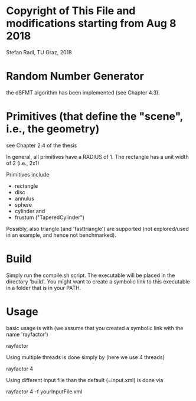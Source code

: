 Copyright of This File and modifications starting from Aug 8 2018
==================
Stefan Radl, TU Graz, 2018

Random Number Generator
==================
the dSFMT algorithm has been implemented (see Chapter 4.3).

Primitives (that define the "scene", i.e., the geometry)
===========
see Chapter 2.4 of the thesis

In general, all primitives have a RADIUS of 1. The rectangle has a unit width of 2 (i.e., 2x1)

Primitives include 
- rectangle
- disc
- annulus
- sphere
- cylinder and
- frustum ("TaperedCylinder")

Possibly, also triangle (and 'fasttriangle') are supported (not explored/used in an example, and hence not benchmarked).

Build
==============
Simply run the compile.sh script. The executable will be placed in the directory 'build'. You might want to create a symbolic link to this executable in a folder that is in your PATH.

Usage
===============
basic usage is with (we assume that you created a symbolic link with the name 'rayfactor')

rayfactor

Using multiple threads is done simply by (here we use 4 threads)

rayfactor 4

Using different input file than the default (=input.xml) is done via

rayfactor 4 -f yourInputFile.xml


